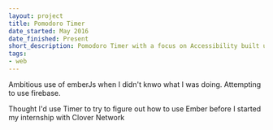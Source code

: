```yaml
---
layout: project
title: Pomodoro Timer
date_started: May 2016
date_finished: Present
short_description: Pomodoro Timer with a focus on Accessibility built using Angular 2
tags: 
- web
---
```


Ambitious use of emberJs when I didn't knwo what I was doing.
Attempting to use firebase.

Thought I'd use Timer to try to figure out how to use Ember before I started my internship with Clover Network